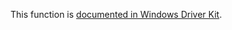 This function is [documented in Windows Driver Kit](https://learn.microsoft.com/en-us/windows-hardware/drivers/ddi/ntifs/nf-ntifs-rtlupcaseunicodetocustomcpn).
